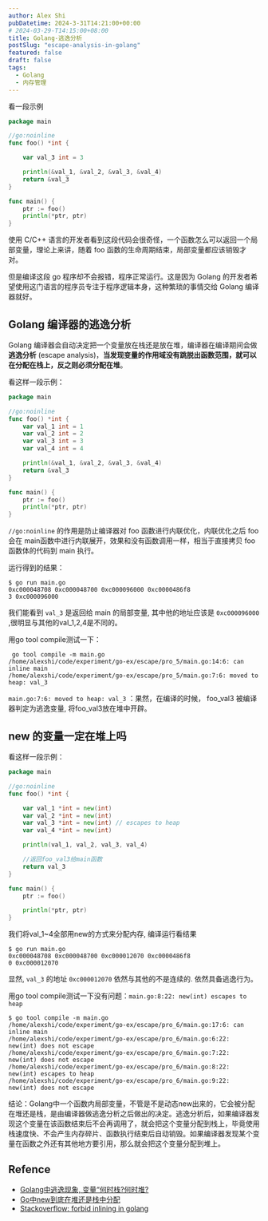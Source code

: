 ```yaml
---
author: Alex Shi
pubDatetime: 2024-3-31T14:21:00+00:00
# 2024-03-29-T14:15:00+08:00
title: Golang-逃逸分析
postSlug: "escape-analysis-in-golang"
featured: false
draft: false
tags:
  - Golang
  - 内存管理
---
```


看一段示例

```go
package main

//go:noinline
func foo() *int {

	var val_3 int = 3

	println(&val_1, &val_2, &val_3, &val_4)
	return &val_3
}

func main() {
	ptr := foo()
	println(*ptr, ptr)
}

```

使用 C/C++ 语言的开发者看到这段代码会很奇怪，一个函数怎么可以返回一个局部变量，理论上来讲，随着 foo 函数的生命周期结束，局部变量都应该销毁才对。

但是编译这段 go 程序却不会报错，程序正常运行。这是因为 Golang 的开发者希望使用这门语言的程序员专注于程序逻辑本身，这种繁琐的事情交给 Golang 编译器就好。

## Golang 编译器的逃逸分析

Golang 编译器会自动决定把一个变量放在栈还是放在堆，编译器在编译期间会做 **逃逸分析** (escape analysis)，**当发现变量的作用域没有跳脱出函数范围，就可以在分配在栈上，反之则必须分配在堆**。

看这样一段示例：

```go
package main

//go:noinline
func foo() *int {
	var val_1 int = 1
	var val_2 int = 2
	var val_3 int = 3
	var val_4 int = 4

	println(&val_1, &val_2, &val_3, &val_4)
	return &val_3
}

func main() {
	ptr := foo()
	println(*ptr, ptr)
}
```

`//go:noinline` 的作用是防止编译器对 foo 函数进行内联优化，内联优化之后 foo 会在 main函数中进行内联展开，效果和没有函数调用一样，相当于直接拷贝 foo 函数体的代码到 main 执行。

运行得到的结果：

```shell
$ go run main.go
0xc000048708 0xc000048700 0xc000096000 0xc0000486f8
3 0xc000096000
```

我们能看到 `val_3` 是返回给 main 的局部变量, 其中他的地址应该是 `0xc000096000` ,很明显与其他的val_1,2,4是不同的。

用go tool compile测试一下：

```shell
 go tool compile -m main.go
/home/alexshi/code/experiment/go-ex/escape/pro_5/main.go:14:6: can inline main
/home/alexshi/code/experiment/go-ex/escape/pro_5/main.go:7:6: moved to heap: val_3
```

`main.go:7:6: moved to heap: val_3` ：果然，在编译的时候， foo_val3 被编译器判定为逃逸变量, 将foo_val3放在堆中开辟。

## new 的变量一定在堆上吗

看这样一段示例：

```go
package main

//go:noinline
func foo() *int {

	var val_1 *int = new(int)
	var val_2 *int = new(int)
	var val_3 *int = new(int) // escapes to heap
	var val_4 *int = new(int)

	println(val_1, val_2, val_3, val_4)

	//返回foo_val3给main函数
	return val_3
}

func main() {
	ptr := foo()

	println(*ptr, ptr)
}
```

我们将val_1~4全部用new的方式来分配内存, 编译运行看结果

```shell
$ go run main.go
0xc000048708 0xc000048700 0xc000012070 0xc0000486f8
0 0xc000012070
```

显然, `val_3` 的地址 `0xc000012070` 依然与其他的不是连续的. 依然具备逃逸行为。

用go tool compile测试一下没有问题：`main.go:8:22: new(int) escapes to heap`

```shell
$ go tool compile -m main.go
/home/alexshi/code/experiment/go-ex/escape/pro_6/main.go:17:6: can inline main
/home/alexshi/code/experiment/go-ex/escape/pro_6/main.go:6:22: new(int) does not escape
/home/alexshi/code/experiment/go-ex/escape/pro_6/main.go:7:22: new(int) does not escape
/home/alexshi/code/experiment/go-ex/escape/pro_6/main.go:8:22: new(int) escapes to heap
/home/alexshi/code/experiment/go-ex/escape/pro_6/main.go:9:22: new(int) does not escape
```

结论：Golang中一个函数内局部变量，不管是不是动态new出来的，它会被分配在堆还是栈，是由编译器做逃逸分析之后做出的决定。逃逸分析后，如果编译器发现这个变量在该函数结束后不会再调用了，就会把这个变量分配到栈上，毕竟使用栈速度快、不会产生内存碎片、函数执行结束后自动销毁。如果编译器发现某个变量在函数之外还有其他地方要引用，那么就会把这个变量分配到堆上。

## Refence

- [Golang中逃逸现象, 变量“何时栈?何时堆?](https://www.yuque.com/aceld/golang/yyrlis)
- [Go中new到底在堆还是栈中分配](https://learnku.com/articles/71370)
- [Stackoverflow: forbid inlining in golang](https://stackoverflow.com/questions/68280753/forbid-inlining-in-golang)

